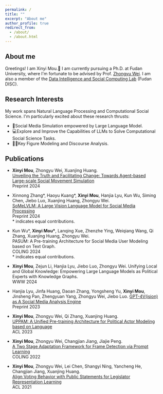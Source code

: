 ```yaml
---
permalink: /
title: ""
excerpt: "About me"
author_profile: true
redirect_from: 
  - /about/
  - /about.html
---
```

About me
------
Greetings! I am Xinyi Mou.🤡 I am currently pursuing a Ph.D. at Fudan University, where I'm fortunate to be advised by Prof. [Zhongyu Wei](http://www.fudan-disc.com/people/zywei). I am also a member of the [Data Intelligence and Social Computing Lab](http://fudan-disc.com/) (Fudan DISC). 


Research Interests
------
My work spans Natural Language Processing and Computational Social Science. I'm particularly excited about these research thrusts:
- 🤖Social Media Simulation empowered by Large Language Model.
- 💻Explore and Improve the Capabilities of LLMs to Solve Computational Social Science Tasks.
- 👩‍⚖️Key Figure Modeling and Discourse Analysis.



Publications
------
- **Xinyi Mou**, Zhongyu Wei, Xuanjing Huang.   
[Unveiling the Truth and Facilitating Change: Towards Agent-based Large-scale Social Movement Simulation](https://arxiv.org/abs/2402.16333)   
Preprint 2024

- Xinnong Zhang\*, Haoyu Kuang\*, **Xinyi Mou**, Hanjia Lyu, Kun Wu, Siming Chen, Jiebo Luo, Xuanjing Huang, Zhongyu Wei.  
[SoMeLVLM: A Large Vision Language Model for Social Media Processing](https://arxiv.org/abs/2402.13022)   
Preprint 2024  
\* indicates equal contributions.

- Kun Wu\*, **Xinyi Mou\***, Lanqing Xue, Zhenzhe Ying, Weiqiang Wang, Qi Zhang, Xuanjing Huang, Zhongyu Wei.  
PASUM: A Pre-training Architecture for Social Media User Modeling based on Text Graph.  
COLING 2024  
\* indicates equal contributions.

- **Xinyi Mou**, Zejun Li, Hanjia Lyu, Jiebo Luo, Zhongyu Wei.
Unifying Local and Global Knowledge: Empowering Large Language Models as Political Experts with Knowledge Graphs.  
WWW 2024

- Hanjia Lyu, Jinfa Huang, Daoan Zhang, Yongsheng Yu, **Xinyi Mou**, Jinsheng Pan, Zhengyuan Yang, Zhongyu Wei, Jiebo Luo.
[GPT-4V(ision) as A Social Media Analysis Engine](https://arxiv.org/abs/2311.07547)  
Preprint 2023

- **Xinyi Mou**, Zhongyu Wei, Qi Zhang, Xuanjing Huang.  
[UPPAM: A Unified Pre-training Architecture for Political Actor Modeling based on Language](https://aclanthology.org/2023.acl-long.670/)  
ACL 2023
- **Xinyi Mou**, Zhongyu Wei, Changjian Jiang, Jiajie Peng.  
[A Two Stage Adaptation Framework for Frame Detection via Prompt Learning](https://aclanthology.org/2022.coling-1.263/)  
COLING 2022
- **Xinyi Mou**, Zhongyu Wei, Lei Chen, Shangyi Ning, Yancheng He, Changjian Jiang, Xuanjing Huang.  
[Align Voting Behavior with Public Statements for Legislator Representation Learning](https://aclanthology.org/2021.acl-long.99/)  
ACL 2021




